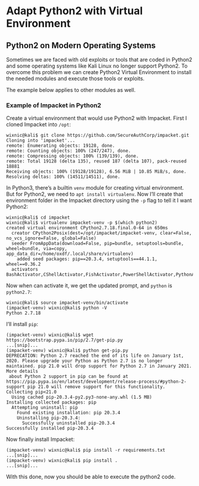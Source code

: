 # Adapt Python2 with Virtual Environment

## Python2 on Modern Operating Systems

Sometimes we are faced with old exploits or tools that are coded in Python2 and some operating systems like Kali Linux no longer support Python2. To overcome this problem we can create Python2 Virtual Environment to install the needed modules and execute those tools or exploits.

The example below applies to other modules as well.

### Example of Impacket in Python2

Create a virtual environment that would use Python2 with Impacket. First I cloned Impacket into `/opt`:

```text
wixnic@kali$ git clone https://github.com/SecureAuthCorp/impacket.git                               
Cloning into 'impacket'...
remote: Enumerating objects: 19128, done.
remote: Counting objects: 100% (247/247), done.
remote: Compressing objects: 100% (139/139), done.
remote: Total 19128 (delta 135), reused 187 (delta 107), pack-reused 18881
Receiving objects: 100% (19128/19128), 6.56 MiB | 10.85 MiB/s, done.
Resolving deltas: 100% (14511/14511), done.
```

In Python3, there’s a builtin `venv` module for creating virtual environment. But for Python2, we need to `apt install virtualenv`. Now I’ll create that environment folder in the Impacket directory using the `-p` flag to tell it I want Python2:

```text
wixnic@kali$ cd impacket
wixnic@kali$ virtualenv impacket-venv -p $(which python2)
created virtual environment CPython2.7.18.final.0-64 in 650ms
  creator CPython2Posix(dest=/opt/impacket/impacket-venv, clear=False, no_vcs_ignore=False, global=False) 
  seeder FromAppData(download=False, pip=bundle, setuptools=bundle, wheel=bundle, via=copy, app_data_dir=/home/oxdf/.local/share/virtualenv)
    added seed packages: pip==20.3.4, setuptools==44.1.1, wheel==0.36.2
  activators BashActivator,CShellActivator,FishActivator,PowerShellActivator,PythonActivator
```

Now when can activate it, we get the updated prompt, and `python` is `python2.7`:

```text
wixnic@kali$ source impacket-venv/bin/activate
(impacket-venv) wixnic@kali$ python -V
Python 2.7.18
```

I’ll install `pip`:

```text
(impacket-venv) wixnic@kali$ wget https://bootstrap.pypa.io/pip/2.7/get-pip.py
...[snip]...
(impacket-venv) wixnic@kali$ python get-pip.py
DEPRECATION: Python 2.7 reached the end of its life on January 1st, 2020. Please upgrade your Python as Python 2.7 is no longer maintained. pip 21.0 will drop support for Python 2.7 in January 2021. More details
 about Python 2 support in pip can be found at https://pip.pypa.io/en/latest/development/release-process/#python-2-support pip 21.0 will remove support for this functionality.
Collecting pip<21.0
  Using cached pip-20.3.4-py2.py3-none-any.whl (1.5 MB)
Installing collected packages: pip
  Attempting uninstall: pip
    Found existing installation: pip 20.3.4
    Uninstalling pip-20.3.4:
      Successfully uninstalled pip-20.3.4
Successfully installed pip-20.3.4
```

Now finally install Impacket:

```text
(impacket-venv) wixnic@kali$ pip install -r requirements.txt
...[snip]...
(impacket-venv) wixnic@kali$ pip install .
...[snip]...
```

With this done, now you should be able to execute the python2 code.

